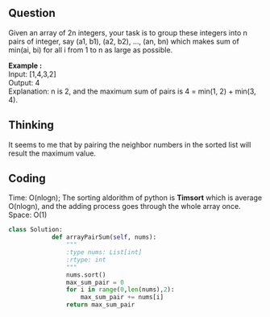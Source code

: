 ## Question
Given an array of 2n integers, your task is to group these integers into n pairs of integer, say (a1, b1), (a2, b2), ..., (an, bn) which makes sum of min(ai, bi) for all i from 1 to n as large as possible. </br>

**Example :**   
Input: [1,4,3,2] </br>
Output: 4 </br>
Explanation: n is 2, and the maximum sum of pairs is 4 = min(1, 2) + min(3, 4).
## Thinking
It seems to me that by pairing the neighbor numbers in the sorted list will result the maximum value.
## Coding
Time: O(nlogn); The sorting aldorithm of python is **Timsort** which is average O(nlogn), and the adding process goes through the whole array once. 
Space: O(1)
```python
class Solution:
            def arrayPairSum(self, nums):
                """
                :type nums: List[int]
                :rtype: int
                """
                nums.sort()
                max_sum_pair = 0
                for i in range(0,len(nums),2):
                    max_sum_pair += nums[i] 
                return max_sum_pair
```


